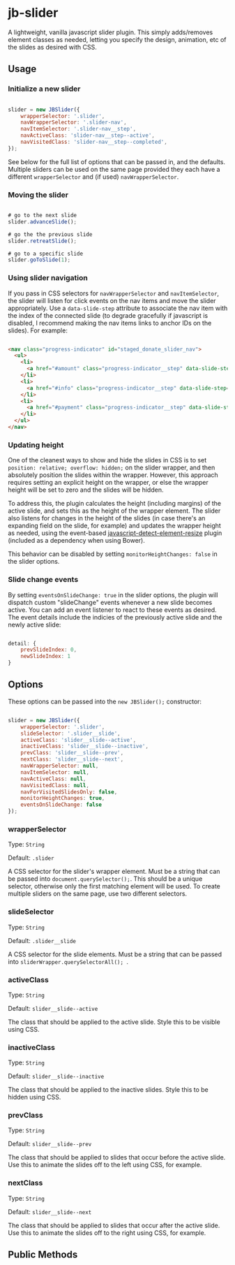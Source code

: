 # jb-slider

A lightweight, vanilla javascript slider plugin. This simply adds/removes element classes as needed, letting you specify the design, animation, etc of the slides as desired with CSS.

## Usage

### Initialize a new slider

```javascript

slider = new JBSlider({
	wrapperSelector: '.slider',
	navWrapperSelector: '.slider-nav',
	navItemSelector: '.slider-nav__step',
	navActiveClass: 'slider-nav__step--active',
	navVisitedClass: 'slider-nav__step--completed',
});

```

See below for the full list of options that can be passed in, and the defaults. Multiple sliders can be used on the same page provided they each have a different `wrapperSelector` and (if used) `navWrapperSelector`.

### Moving the slider

```javascript

# go to the next slide
slider.advanceSlide();

# go the the previous slide
slider.retreatSlide();

# go to a specific slide
slider.goToSlide(1);

```

### Using slider navigation

If you pass in CSS selectors for `navWrapperSelector` and `navItemSelector`, the slider will listen for click events on the nav items and move the slider appropriately. Use a `data-slide-step` attribute to associate the nav item with the index of the connected slide (to degrade gracefully if javascript is disabled, I recommend making the nav items links to anchor IDs on the slides). For example:

```html

<nav class="progress-indicator" id="staged_donate_slider_nav">
  <ul>
    <li>
      <a href="#amount" class="progress-indicator__step" data-slide-step="0">Amount</a>
    </li>
    <li>
      <a href="#info" class="progress-indicator__step" data-slide-step="1">Your Info</a>
    </li>
    <li>
      <a href="#payment" class="progress-indicator__step" data-slide-step="2">Payment</a>  
    </li>
  </ul>
</nav>

```

### Updating height

One of the cleanest ways to show and hide the slides in CSS is to set `position: relative; overflow: hidden;` on the slider wrapper, and then absolutely position the slides within the wrapper. However, this approach requires setting an explicit height on the wrapper, or else the wrapper height will be set to zero and the slides will be hidden.

To address this, the plugin calculates the height (including margins) of the active slide, and sets this as the height of the wrapper element. The slider also listens for changes in the height of the slides (in case there's an expanding field on the slide, for example) and updates the wrapper height as needed, using the event-based [javascript-detect-element-resize](https://github.com/sdecima/javascript-detect-element-resize) plugin (included as a dependency when using Bower).

This behavior can be disabled by setting `monitorHeightChanges: false` in the slider options.

### Slide change events

By setting `eventsOnSlideChange: true` in the slider options, the plugin will dispatch custom "slideChange" events whenever a new slide becomes active. You can add an event listener to react to these events as desired. The event details include the indicies of the previously active slide and the newly active slide:

```javascript

detail: {
	prevSlideIndex: 0,
	newSlideIndex: 1
}

```
## Options

These options can be passed into the `new JBSlider();` constructor:

```javascript

slider = new JBSlider({
	wrapperSelector: '.slider',
	slideSelector: '.slider__slide',
	activeClass: 'slider__slide--active',
	inactiveClass: 'slider__slide--inactive',
	prevClass: 'slider__slide--prev',
	nextClass: 'slider__slide--next',
	navWrapperSelector: null,
	navItemSelector: null,
	navActiveClass: null,
	navVisitedClass: null,
	navForVisitedSlidesOnly: false,
	monitorHeightChanges: true,
	eventsOnSlideChange: false
});

```

### wrapperSelector

Type: `String`

Default: `.slider`

A CSS selector for the slider's wrapper element. Must be a string that can be passed into `document.querySelector();`. This should be a unique selector, otherwise only the first matching element will be used. To create multiple sliders on the same page, use two different selectors.

### slideSelector

Type: `String`

Default: `.slider__slide`

A CSS selector for the slide elements. Must be a string that can be passed into `sliderWrapper.querySelectorAll(); `.

### activeClass

Type: `String`

Default: `slider__slide--active`

The class that should be applied to the active slide. Style this to be visible using CSS.

### inactiveClass

Type: `String`

Default: `slider__slide--inactive`

The class that should be applied to the inactive slides. Style this to be hidden using CSS.

### prevClass

Type: `String`

Default: `slider__slide--prev`

The class that should be applied to slides that occur before the active slide. Use this to animate the slides off to the left using CSS, for example.

### nextClass

Type: `String`

Default: `slider__slide--next`

The class that should be applied to slides that occur after the active slide. Use this to animate the slides off to the right using CSS, for example.

## Public Methods
















